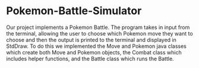 # Pokemon-Battle-Simulator
Our project implements a Pokemon Battle. The program takes in input from the
terminal, allowing the user to choose which Pokemon move they want to choose
and then the output is printed to the terminal and displayed in StdDraw. To do
this we implemented the Move and Pokemon java classes which create both Move
and Pokemon objects, the Combat class which includes helper functions, and the
Battle class which runs the Battle.
